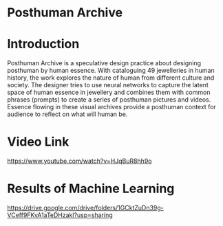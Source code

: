 # Posthuman Archive
  
# Introduction
Posthuman Archive is a speculative design practice about designing posthuman by human essence. With cataloguing 49 jewelleries in human history, the work explores the nature of human from different culture and society. The designer tries to use neural networks to capture the latent space of human essence in jewellery and combines them with common phrases (prompts) to create a series of posthuman pictures and videos. Essence flowing in these visual archives provide a posthuman context for audience to reflect on what will human be.

# Video Link
https://www.youtube.com/watch?v=HJqBuR8hh9o

# Results of Machine Learning
https://drive.google.com/drive/folders/1GCktZuDn39g-VCeff9FKvA1aTeDHzakl?usp=sharing
